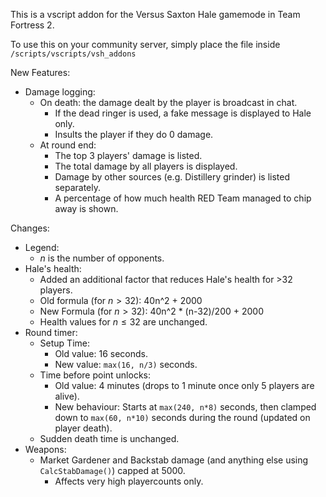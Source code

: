 This is a vscript addon for the Versus Saxton Hale gamemode in Team Fortress 2.

To use this on your community server, simply place the file inside `/scripts/vscripts/vsh_addons`

New Features:
- Damage logging:
  - On death: the damage dealt by the player is broadcast in chat.
    - If the dead ringer is used, a fake message is displayed to Hale only.
    - Insults the player if they do 0 damage.
  - At round end:
    - The top 3 players' damage is listed.
    - The total damage by all players is displayed.
    - Damage by other sources (e.g. Distillery grinder) is listed separately.
    - A percentage of how much health RED Team managed to chip away is shown.

Changes:
- Legend:
  - $n$ is the number of opponents.
- Hale's health:
  - Added an additional factor that reduces Hale's health for >32 players.
  - Old formula (for $n \gt 32$): 40n^2 + 2000
  - New Formula (for $n \gt 32$): 40n^2 * (n-32)/200 + 2000
  - Health values for $n \leq 32$ are unchanged.
- Round timer:
  - Setup Time:
    - Old value: 16 seconds.
    - New value: `max(16, n/3)` seconds.
  - Time before point unlocks:
    - Old value: 4 minutes (drops to 1 minute once only 5 players are alive).
    - New behaviour: Starts at `max(240, n*8)` seconds, then clamped down to `max(60, n*10)` seconds during the round (updated on player death).
  - Sudden death time is unchanged.
- Weapons:
  - Market Gardener and Backstab damage (and anything else using `CalcStabDamage()`) capped at 5000.
    - Affects very high playercounts only.